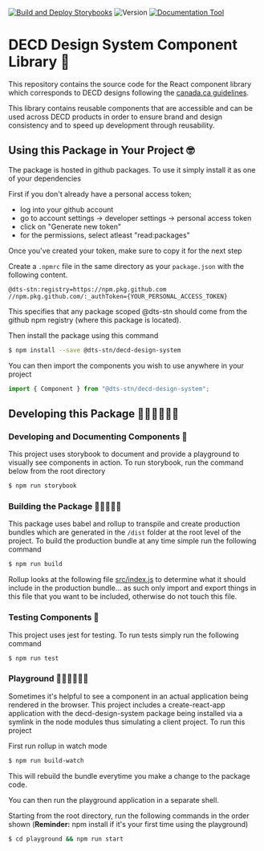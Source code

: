 [![Build and Deploy Storybooks](https://github.com/DTS-STN/DECD-Design-System/actions/workflows/build-and-deploy-storybooks.yml/badge.svg)](https://github.com/DTS-STN/DECD-Design-System/actions/workflows/build-and-deploy-storybooks.yml)
![Version](https://img.shields.io/github/package-json/v/dts-stn/decd-design-system)
[![Documentation Tool](https://img.shields.io/badge/Documentation%20Tool-storybooks-pink)](https://dts-stn.github.io/DECD-Design-System/master)

# DECD Design System Component Library 🎨

This repository contains the source code for the React component library which corresponds to DECD designs following the [canada.ca guidelines](https://www.canada.ca/en/government/about/design-system.html).

This library contains reusable components that are accessible and can be used across DECD products in order to ensure brand and design consistency and to speed up development through reusability.

## Using this Package in Your Project 🤓

The package is hosted in github packages. To use it simply install it as one of your dependencies

First if you don't already have a personal access token;

- log into your github account
- go to account settings -> developer settings -> personal access token
- click on "Generate new token"
- for the permissions, select atleast "read:packages"

Once you've created your token, make sure to copy it for the next step

Create a `.npmrc` file in the same directory as your `package.json` with the following content.

```text
@dts-stn:registry=https://npm.pkg.github.com
//npm.pkg.github.com/:_authToken={YOUR_PERSONAL_ACCESS_TOKEN}
```

This specifies that any package scoped @dts-stn should come from the github npm registry (where this package is located).

Then install the package using this command

```bash
$ npm install --save @dts-stn/decd-design-system
```

You can then import the components you wish to use anywhere in your project

```js
import { Component } from "@dts-stn/decd-design-system";
```

## Developing this Package 👨🏽‍💻👩🏽‍💻

### Developing and Documenting Components 📝

This project uses storybook to document and provide a playground to visually see components in action. To run storybook, run the command below from the root directory

```bash
$ npm run storybook
```

### Building the Package 👷🏽‍♀️👷🏽

This package uses babel and rollup to transpile and create production bundles which are generated in the `/dist` folder at the root level of the project. To build the production bundle at any time simple run the following command

```bash
$ npm run build
```

Rollup looks at the following file [src/index.js](src/index.js) to determine what it should include in the production bundle... as such only import and export things in this file that you want to be included, otherwise do not touch this file.

### Testing Components 🧪

This project uses jest for testing. To run tests simply run the following command

```bash
$ npm run test
```

### Playground ⛹🏽‍♀️⛹🏽‍♂️

Sometimes it's helpful to see a component in an actual application being rendered in the browser. This project includes a create-react-app application with the decd-design-system package being installed via a symlink in the node modules thus simulating a client project. To run this project

First run rollup in watch mode

```bash
$ npm run build-watch
```

This will rebuild the bundle everytime you make a change to the package code.

You can then run the playground application in a separate shell.

Starting from the root directory, run the following commands in the order shown (**Reminder:** npm install if it's your first time using the playground)

```bash
$ cd playground && npm run start
```
